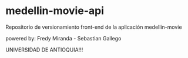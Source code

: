 medellin-movie-api
==================

Repositorio de versionamiento front-end de la aplicación medellin-movie

powered by: Fredy Miranda - Sebastian Gallego


UNIVERSIDAD DE ANTIOQUIA!!!
